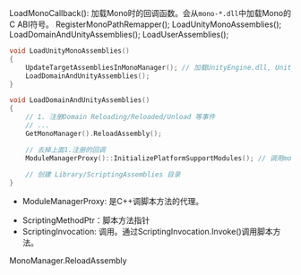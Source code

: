 LoadMonoCallback(): 加载Mono时的回调函数。会从`mono-*.dll`中加载Mono的C ABI符号。
RegisterMonoPathRemapper();
LoadUnityMonoAssemblies();
LoadDomainAndUnityAssemblies();
LoadUserAssemblies();

```c++
void LoadUnityMonoAssemblies()
{
	UpdateTargetAssembliesInMonoManager(); // 加载UnityEngine.dll, UnityEditor.dll,以及UnityEngine.AI.Module.dll 等module的dlls
	LoadDomainAndUnityAssemblies();
}
```


```c++
void LoadDomainAndUnityAssemblies()
{
	// 1. 注册Domain Reloading/Reloaded/Unload 等事件
	// ...
	GetMonoManager().ReloadAssembly();

	// 去掉上面1.注册的回调
	ModuleManagerProxy()::InitializePlatformSupportModules(); // 调用mono脚本的initializePlatformSupportModules ScriptingMethodPtr的方法。 
	
	// 创建 Library/ScriptingAssemblies 目录
}

```


* ModuleManagerProxy: 是C++调脚本方法的代理。
- ScriptingMethodPtr：脚本方法指针
- ScriptingInvocation: 调用。通过ScriptingInvocation.Invoke()调用脚本方法。


MonoManager.ReloadAssembly